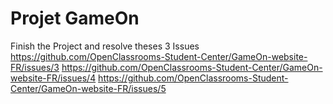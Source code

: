 # Projet GameOn

Finish the Project and resolve theses 3 Issues
https://github.com/OpenClassrooms-Student-Center/GameOn-website-FR/issues/3
https://github.com/OpenClassrooms-Student-Center/GameOn-website-FR/issues/4
https://github.com/OpenClassrooms-Student-Center/GameOn-website-FR/issues/5